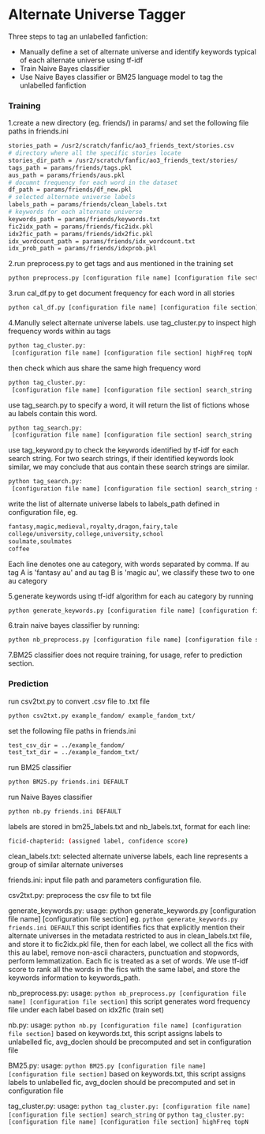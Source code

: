 # Alternate Universe Tagger

Three steps to tag an unlabelled fanfiction:

  - Manually define a set of alternate universe and identify keywords typical of each alternate universe using tf-idf
  - Train Naive Bayes classifier 
  - Use Naive Bayes classifier or BM25 language model to tag the unlabelled fanfiction

### Training
1.create a new directory (eg. friends/) in params/ and set the following file paths in friends.ini

```sh
stories_path = /usr2/scratch/fanfic/ao3_friends_text/stories.csv
# directory where all the specific stories locate
stories_dir_path = /usr2/scratch/fanfic/ao3_friends_text/stories/
tags_path = params/friends/tags.pkl
aus_path = params/friends/aus.pkl
# documnt frequency for each word in the dataset
df_path = params/friends/df_new.pkl
# selected alternate universe labels
labels_path = params/friends/clean_labels.txt
# keywords for each alternate universe
keywords_path = params/friends/keywords.txt
fic2idx_path = params/friends/fic2idx.pkl
idx2fic_path = params/friends/idx2fic.pkl
idx_wordcount_path = params/friends/idx_wordcount.txt
idx_prob_path = params/friends/idxprob.pkl

```
2.run preprocess.py to get tags and aus mentioned in the training set
```sh
python preprocess.py [configuration file name] [configuration file section]
```

3.run cal_df.py to get document frequency for each word in all stories

```sh
python cal_df.py [configuration file name] [configuration file section]
```

4.Manully select alternate universe labels.
use tag_cluster.py to inspect high frequency words within au tags
```sh
python tag_cluster.py:
 [configuration file name] [configuration file section] highFreq topN
 ```

then check which aus share the same high frequency word

```sh
python tag_cluster.py:
 [configuration file name] [configuration file section] search_string
 ```

use tag_search.py to specify a word, it will return the list of fictions whose au labels contain this word.

```sh
python tag_search.py:
 [configuration file name] [configuration file section] search_string
```

use tag_keyword.py to check the keywords identified by tf-idf for each search string. For two search strings, if their identified keywords look similar, we may conclude that aus contain these search strings are similar.
```sh
python tag_search.py:
 [configuration file name] [configuration file section] search_string search_string topN`
```
write the list of alternate universe labels to labels_path defined in configuration file, eg.

```sh
fantasy,magic,medieval,royalty,dragon,fairy,tale
college/university,college,university,school
soulmate,soulmates
coffee
```

Each line denotes one au category, with words separated by comma. If au tag A is 'fantasy au' and au tag B is 'magic au', we classify these two to one au category


5.generate keywords using tf-idf algorithm for each au category by running
```sh
python generate_keywords.py [configuration file name] [configuration file section]
```
6.train naive bayes classifier by running:
```sh
python nb_preprocess.py [configuration file name] [configuration file section]
```

7.BM25 classifier does not require training, for usage, refer to prediction section.

### Prediction
run csv2txt.py to convert .csv file to .txt file

```sh
python csv2txt.py example_fandom/ example_fandom_txt/
```

set the following file paths in friends.ini

```sh
test_csv_dir = ../example_fandom/
test_txt_dir = ../example_fandom_txt/
```
run BM25 classifier
```sh
python BM25.py friends.ini DEFAULT
```

run Naive Bayes classifier
```sh
python nb.py friends.ini DEFAULT
```

labels are stored in bm25_labels.txt and nb_labels.txt, format for each line:
```sh
ficid-chapterid: (assigned label, confidence score)
```


clean_labels.txt:
	selected alternate universe labels, each line represents a group of similar alternate universes

friends.ini:
	input file path and parameters configuration file.

csv2txt.py:
	preprocess the csv file to txt file

generate_keywords.py:
	usage: python generate_keywords.py [configuration file name] [configuration file section]
	eg. `python generate_keywords.py friends.ini DEFAULT`
	this script identifies fics that explicitly mention their alternate universes in the metadata restricted to aus in clean_labels.txt file, and store it to fic2idx.pkl file, then for each label, we collect all the fics with this au label, remove non-ascii characters, punctuation and stopwords, perform lemmatization. Each fic is treated as a set of words. We use tf-idf score to rank all the words in the fics with the same label, and store the keywords information to keywords_path.

nb_preprocess.py:
	usage: `python nb_preprocess.py [configuration file name] [configuration file section]`
	this script generates word frequency file under each label based on idx2fic (train set)

nb.py:
	usage: `python nb.py [configuration file name] [configuration file section]`
	based on keywords.txt, this script assigns labels to unlabelled fic, avg_doclen should be precomputed and set in configuration file



BM25.py:
	usage: `python BM25.py [configuration file name] [configuration file section]`
	based on keywords.txt, this script assigns labels to unlabelled fic, avg_doclen should be precomputed and set in configuration file

tag_cluster.py:
	usage: `python tag_cluster.py:
 [configuration file name] [configuration file section] search_string`
 	or `python tag_cluster.py:
 [configuration file name] [configuration file section] highFreq topN`












